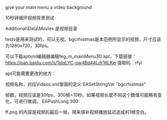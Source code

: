 give your main menu a video background

10秒钟循环视频背景测试

Additional\Data\Movies 是视频目录

testv是用来测试的，可以无视。bgcrhistmas是本范例所显示的视频，尺寸应该为1280x720，30fps。

可以下载aptxml编辑器编辑feg_m_mainMenu3D.apt，下载链接：https://pan.baidu.com/s/1sIqLYC-ow4Bd44Ldr16LKw 
    提取码：rfyl 

apt可能需要更改的地方：

视频名称，对应Videos.xml里面的定义
    EASetStringVar "bgcrhistmas"

帧数，视频应该是30fps，300帧=10秒。如果视频长度不同这个数值可能略有变化，可进行微调。
    EAPushLong 300

ff.png 的内容是视频的最后一帧，用来填补视频播放延迟造成的1帧空白。
